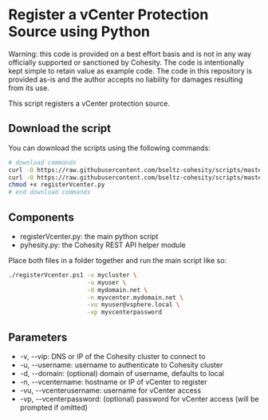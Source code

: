 # Register a vCenter Protection Source using Python

Warning: this code is provided on a best effort basis and is not in any way officially supported or sanctioned by Cohesity. The code is intentionally kept simple to retain value as example code. The code in this repository is provided as-is and the author accepts no liability for damages resulting from its use.

This script registers a vCenter protection source.

## Download the script

You can download the scripts using the following commands:

```bash
# download commands
curl -O https://raw.githubusercontent.com/bseltz-cohesity/scripts/master/python/registerVcenter/registerVcenter.py
curl -O https://raw.githubusercontent.com/bseltz-cohesity/scripts/master/python/pyhesity.py
chmod +x registerVcenter.py
# end download commands
```

## Components

* registerVcenter.py: the main python script
* pyhesity.py: the Cohesity REST API helper module

Place both files in a folder together and run the main script like so:

```bash
./registerVcenter.ps1 -v mycluster \
                      -u myuser \
                      -d mydomain.net \
                      -n myvcenter.mydomain.net \
                      -vu myuser@vsphere.local \
                      -vp myvcenterpassword
```

## Parameters

* -v, --vip: DNS or IP of the Cohesity cluster to connect to
* -u, --username: username to authenticate to Cohesity cluster
* -d, --domain: (optional) domain of username, defaults to local
* -n, --vcentername: hostname or IP of vCenter to register
* -vu, --vcenterusername: username for vCenter access
* -vp, --vcenterpassword: (optional) password for vCenter access (will be prompted if omitted)
